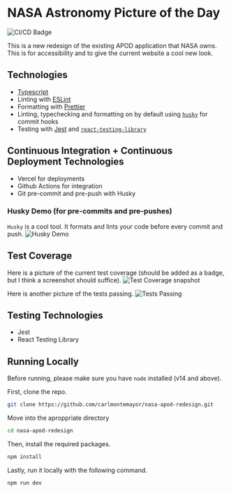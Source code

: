 # NASA Astronomy Picture of the Day

![CI/CD Badge](https://github.com/carlmontemayor/nasa-apod-redesign/actions/workflows/node.js.yml/badge.svg)

This is a new redesign of the existing APOD application that NASA owns. This is for accessibility and to give the current website a cool new look.

## Technologies
- [Typescript](https://www.typescriptlang.org/)
- Linting with [ESLint](https://eslint.org/)
- Formatting with [Prettier](https://prettier.io/)
- Linting, typechecking and formatting on by default using [`husky`](https://github.com/typicode/husky) for commit hooks
- Testing with [Jest](https://jestjs.io/) and [`react-testing-library`](https://testing-library.com/docs/react-testing-library/intro)

## Continuous Integration + Continuous Deployment Technologies
- Vercel for deployments
- Github Actions for integration
- Git pre-commit and pre-push with Husky

### Husky Demo (for pre-commits and pre-pushes)
`Husky` is a cool tool. It formats and lints your code before every commit and push.
![Husky Demo](https://github.com/carlmontemayor/nasa-apod-redesign/docs/husky-demo.gif)

## Test Coverage
Here is a picture of the current test coverage (should be added as a badge, but I think a screenshot should suffice).
![Test Coverage snapshot](https://github.com/carlmontemayor/nasa-apod-redesign/docs/test-coverage.png)

Here is another picture of the tests passing.
![Tests Passing](https://github.com/carlmontemayor/nasa-apod-redesign/docs/tests-passing.png)

## Testing Technologies
- Jest
- React Testing Library

## Running Locally
Before running, please make sure you have `node` installed (v14 and above).

First, clone the repo.
```bash
git clone https://github.com/carlmontemayor/nasa-apod-redesign.git
```

Move into the aproppriate directory
```bash
cd nasa-apod-redesign
```

Then, install the required packages.
```bash
npm install 
```

Lastly, run it locally with the following command.
```bash
npm run dev
```
